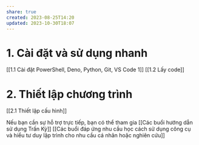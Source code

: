 ```yaml
---
share: true
created: 2023-08-25T14:20
updated: 2023-10-30T18:07
---
```

# 1. Cài đặt và sử dụng nhanh
[[1.1 Cài đặt PowerShell, Deno, Python, Git, VS Code 1]]
[[1.2 Lấy code]]

# 2. Thiết lập chương trình
[[2.1 Thiết lập cấu hình]]

Nếu bạn cần sự hỗ trợ trực tiếp, bạn có thể tham gia [[Các buổi hướng dẫn sử dụng Trấn Kỳ]] [[Các buổi đáp ứng nhu cầu học cách sử dụng công cụ và hiểu tư duy lập trình cho nhu cầu cá nhân hoặc nghiên cứu]]
